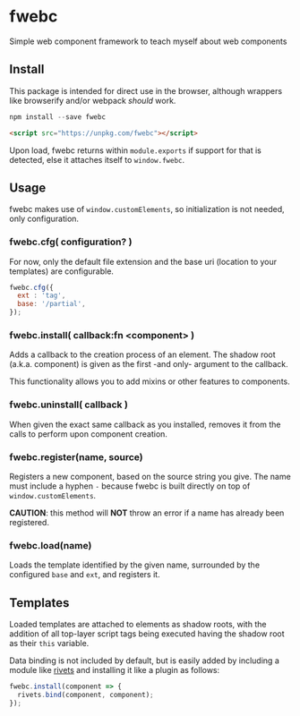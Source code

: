 # fwebc

Simple web component framework to teach myself about web components

## Install

This package is intended for direct use in the browser, although wrappers like
browserify and/or webpack *should* work.

```js
npm install --save fwebc
```

```html
<script src="https://unpkg.com/fwebc"></script>
```

Upon load, fwebc returns within `module.exports` if support for that is
detected, else it attaches itself to `window.fwebc`.

## Usage

fwebc makes use of `window.customElements`, so initialization is not needed,
only configuration.

### fwebc.cfg( configuration? )

For now, only the default file extension and the base uri (location to your
templates) are configurable.

```js
fwebc.cfg({
  ext : 'tag',
  base: '/partial',
});
```

### fwebc.install( callback:fn &lt;component&gt; )

Adds a callback to the creation process of an element. The shadow root (a.k.a.
component) is given as the first -and only- argument to the callback.

This functionality allows you to add mixins or other features to components.

### fwebc.uninstall( callback )

When given the exact same callback as you installed, removes it from the calls
to perform upon component creation.

### fwebc.register(name, source)

Registers a new component, based on the source string you give. The name must
include a hyphen `-` because fwebc is built directly on top of
`window.customElements`.

**CAUTION**: this method will **NOT** throw an error if a name has already been
registered.

### fwebc.load(name)

Loads the template identified by the given name, surrounded by the configured
`base` and `ext`, and registers it.

## Templates

Loaded templates are attached to elements as shadow roots, with the addition of
all top-layer script tags being executed having the shadow root as their `this`
variable.

Data binding is not included by default, but is easily added by including a
module like [rivets](https://www.npmjs.com/package/rivets) and installing it
like a plugin as follows:

```js
fwebc.install(component => {
  rivets.bind(component, component);
});
```

